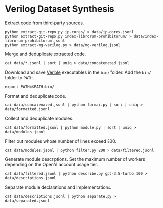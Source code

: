 # Verilog Dataset Synthesis

Extract code from third-party sources.

```console
python extract-git-repo.py ip-cores/ > data/ip-cores.jsonl
python extract-git-repo.py index-librorum-prohibitorum/ > data/index-librorum-prohibitorum.jsonl
python extract-mg-verilog.py > data/mg-verilog.jsonl
```

Merge and deduplicate extracted code.

```console
cat data/*.jsonl | sort | uniq > data/concatenated.jsonl
```

Download and save [Verible](https://github.com/chipsalliance/verible) executables in the ``bin/`` folder. Add the ``bin/`` folder to ``PATH``.

```console
export PATH=$PATH:bin/
```

Format and deduplicate code.

```console
cat data/concatenated.jsonl | python format.py | sort | uniq > data/formatted.jsonl
```

Collect and deduplicate modules.

```console
cat data/formatted.jsonl | python module.py | sort | uniq > data/modules.jsonl
```

Filter out modules whose number of lines exceed 200.

```console
cat data/modules.jsonl | python filter.py 200 > data/filtered.jsonl
```

Generate module descriptions. Set the maximum number of workers depending on the OpenAI account usage tier.

```console
cat data/filtered.jsonl | python describe.py gpt-3.5-turbo 100 > data/descriptions.jsonl
```

Separate module declarations and implementations.

```console
cat data/descriptions.jsonl | python separate.py > data/separated.jsonl
```
